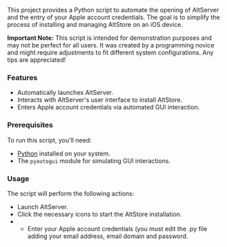 This project provides a Python script to automate the opening of AltServer and the entry of your Apple account credentials. The goal is to simplify the process of installing and managing AltStore on an iOS device.

**Important Note:** This script is intended for demonstration purposes and may not be perfect for all users. It was created by a programming novice and might require adjustments to fit different system configurations. Any tips are appreciated!

### Features

- Automatically launches AltServer.
- Interacts with AltServer's user interface to install AltStore.
- Enters Apple account credentials via automated GUI interaction.

### Prerequisites

To run this script, you'll need:
- [Python](https://www.python.org/downloads/) installed on your system.
- The `pyautogui` module for simulating GUI interactions.

### Usage

The script will perform the following actions:
- Launch AltServer.
- Click the necessary icons to start the AltStore installation.
- - Enter your Apple account credentials (you must edit the .py file adding your email address, email domain and password.

